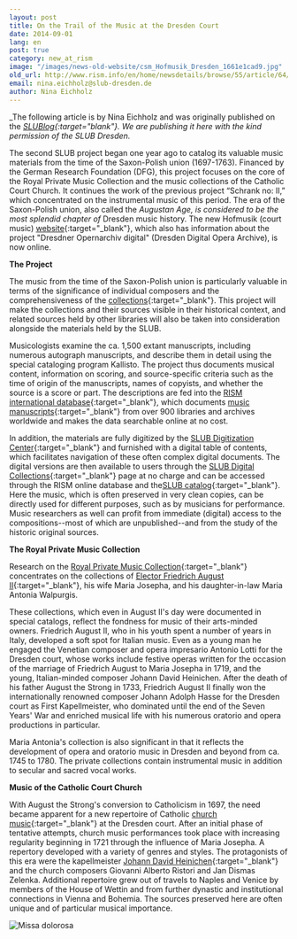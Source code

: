 ```yaml
---
layout: post
title: On the Trail of the Music at the Dresden Court
date: 2014-09-01
lang: en
post: true
category: new_at_rism
image: "/images/news-old-website/csm_Hofmusik_Dresden_1661e1cad9.jpg"
old_url: http://www.rism.info/en/home/newsdetails/browse/55/article/64/on-the-trail-of-the-music-at-the-dresden-court.html
email: nina.eichholz@slub-dresden.de
author: Nina Eichholz
---
```


_The following article is by Nina Eichholz and was originally published on the _[_SLUBlog_](https://blog.slub-dresden.de/beitrag/2014/08/19/auf-den-spuren-der-hofmusik-in-dresden/){:target="_blank"}_. We are publishing it here with the kind permission of the SLUB Dresden._


The second SLUB project began one year ago to catalog its valuable music materials from the time of the Saxon-Polish union (1697-1763). Financed by the German Research Foundation (DFG), this project focuses on the core of the Royal Private Music Collection and the music collections of the Catholic Court Church. It continues the work of the previous project “Schrank no: II,” which concentrated on the instrumental music of this period. The era of the Saxon-Polish union, also called the _Augustan Age, is considered to be the most splendid chapter of_ Dresden music history. The new Hofmusik (court music) [website](http://hofmusik.slub-dresden.de/en/){:target="_blank"}, which also has information about the project "Dresdner Opernarchiv digital" (Dresden Digital Opera Archive), is now online.

**The Project**

The music from the time of the Saxon-Polish union is particularly valuable in terms of the significance of individual composers and the comprehensiveness of the [collections](musikaliensammlung){:target="_blank"}. This project will make the collections and their sources visible in their historical context, and related sources held by other libraries will also be taken into consideration alongside the materials held by the SLUB.  

Musicologists examine the ca. 1,500 extant manuscripts, including numerous autograph manuscripts, and describe them in detail using the special cataloging program Kallisto. The project thus documents musical content, information on scoring, and source-specific criteria such as the time of origin of the manuscripts, names of copyists, and whether the source is a score or part. The descriptions are fed into the [RISM international database](https://opac.rism.info/){:target="_blank"}, which documents [music manuscripts](http://www.slub-dresden.de/sammlungen/musik/musikhandschriften-und-alte-drucke/){:target="_blank"} from over 900 libraries and archives worldwide and makes the data searchable online at no cost.  

In addition, the materials are fully digitized by the [SLUB Digitization Center](http://www.slub-dresden.de/ueber-uns/ddz/){:target="_blank"} and furnished with a digital table of contents, which facilitates navigation of these often complex digital documents. The digital versions are then available to users through the [SLUB Digital Collections](http://digital.slub-dresden.de/kollektionen/){:target="_blank"} page at no charge and can be accessed through the RISM online database and the[SLUB catalog](http://www.slub-dresden.de/recherche/){:target="_blank"}. Here the music, which is often preserved in very clean copies, can be directly used for different purposes, such as by musicians for performance. Music researchers as well can profit from immediate (digital) access to the compositions--most of which are unpublished--and from the study of the historic original sources.  

**The Royal Private Music Collection**

Research on the [Royal Private Music Collection](https://hofmusik.slub-dresden.de/themen/hofkirche-koenigliche-privat-musikaliensammlung/){:target="_blank"} concentrates on the collections of [Elector Friedrich August II](http://en.wikipedia.org/wiki/Augustus_III_of_Poland){:target="_blank"}, his wife Maria Josepha, and his daughter-in-law Maria Antonia Walpurgis.  

These collections, which even in August II's day were documented in special catalogs, reflect the fondness for music of their arts-minded owners. Friedrich August II, who in his youth spent a number of years in Italy, developed a soft spot for Italian music. Even as a young man he engaged the Venetian composer and opera impresario Antonio Lotti for the Dresden court, whose works include festive operas written for the occasion of the marriage of Friedrich August to Maria Josepha in 1719, and the young, Italian-minded composer Johann David Heinichen. After the death of his father August the Strong in 1733, Friedrich August II finally won the internationally renowned composer Johann Adolph Hasse for the Dresden court as First Kapellmeister, who dominated until the end of the Seven Years' War and enriched musical life with his numerous oratorio and opera productions in particular.  

Maria Antonia's collection is also significant in that it reflects the development of opera and oratorio music in Dresden and beyond from ca. 1745 to 1780. The private collections contain instrumental music in addition to secular and sacred vocal works.  

**Music of the Catholic Court Church**

With August the Strong's conversion to Catholicism in 1697, the need became apparent for a new repertoire of Catholic [church music](https://hofmusik.slub-dresden.de/themen/hofkirche-koenigliche-privat-musikaliensammlung/){:target="_blank"} at the Dresden court. After an initial phase of tentative attempts, church music performances took place with increasing regularity beginning in 1721 through the influence of Maria Josepha. A repertory developed with a variety of genres and styles. The protagonists of this era were the kapellmeister [Johann David Heinichen](http://en.wikipedia.org/wiki/Johann_David_Heinichen){:target="_blank"} and the church composers Giovanni Alberto Ristori and Jan Dismas Zelenka. Additional repertoire grew out of travels to Naples and Venice by members of the House of Wettin and from further dynastic and institutional connections in Vienna and Bohemia. The sources preserved here are often unique and of particular musical importance.


![Missa dolorosa](https://blog.slub-dresden.de/fileadmin/_migrated/RTE/RTEmagicC_Caldara_Missa_dolorosa.jpg.jpg)
